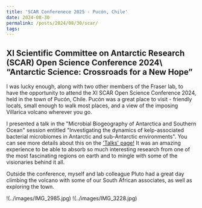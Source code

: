 ```yaml
---
title: 'SCAR Conferenece 2025 - Pucón, Chile'
date: 2024-08-30
permalink: /posts/2024/08/30/scar/
tags:
---
```


XI Scientific Committee on Antarctic Research (SCAR) Open Science Conference 2024\ 
“Antarctic Science: Crossroads for a New Hope”
------
I was lucky enough, along with two other members of the Fraser lab, to have the opportunity to attend the XI SCAR Open Science Conference 2024, held in the town of Pucón, Chile. Pucón was a great place to visit - friendly locals, small enough to walk most places, and a view of the imposing Villarica volcano wherever you go.

I presented a talk in the "Microbial Biogeography of Antarctica and Southern Ocean" session entitled "Investigating the dynamics of kelp-associated bacterial microbiomes in Antarctic and sub-Antarctic environments". You can see more details about this on the ['Talks' page!](https://phoebeachapman.github.io/talks/) It was an amazing experience to be able to absorb so much interesting research from one of the most fascinating regions on earth and to mingle with some of the visionaries behind it all. 

Outside the conference, myself and lab colleague Pluto had a great day climbing the volcano with some of our South African associates, as well as exploring the town.

!(../images/IMG_2985.jpg) !(../images/IMG_3228.jpg)
